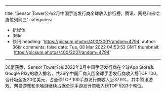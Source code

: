 
---
title: 'Sensor Tower公布2月中国手游发行商全球收入排行榜，腾讯、网易和米哈游位列前三'
categories: 
 - 新媒体
 - 36kr
 - 快讯
headimg: 'https://picsum.photos/400/300?random=4794'
author: 36kr
comments: false
date: Tue, 08 Mar 2022 04:53:53 GMT
thumbnail: 'https://picsum.photos/400/300?random=4794'
---

<div>   
36氪获悉，Sensor Tower公布2022年2月中国手游发行商在全球App Store和Google Play的收入排名，共36个中国厂商入围全球手游发行商收入榜TOP 100，合计吸金近20亿美元，占全球TOP 100手游发行商收入近37.9%，其中腾讯游戏、网易游戏和米哈游继续占据全球手游发行商收入榜TOP 5的3个席位。  
</div>
            